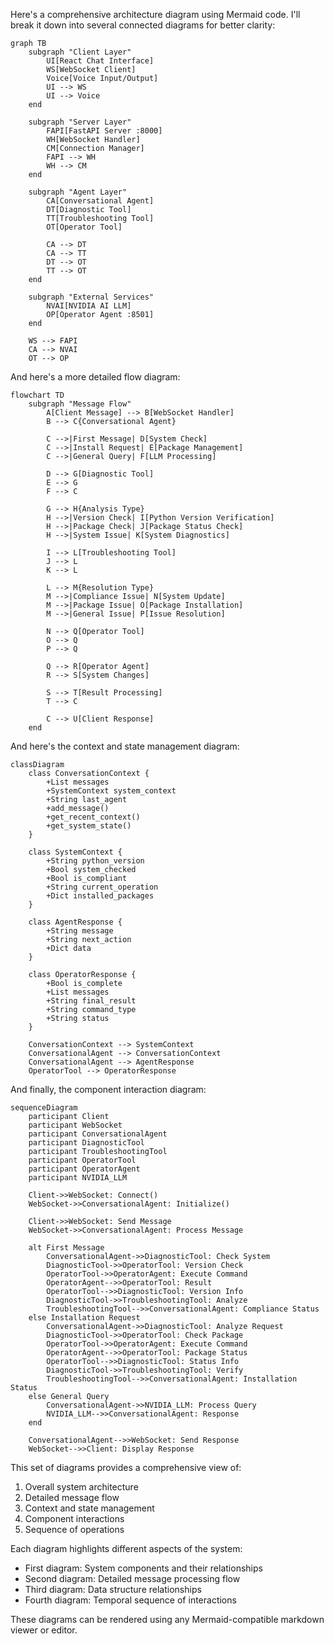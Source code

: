 Here's a comprehensive architecture diagram using Mermaid code. I'll break it down into several connected diagrams for better clarity:

```mermaid
graph TB
    subgraph "Client Layer"
        UI[React Chat Interface]
        WS[WebSocket Client]
        Voice[Voice Input/Output]
        UI --> WS
        UI --> Voice
    end

    subgraph "Server Layer"
        FAPI[FastAPI Server :8000]
        WH[WebSocket Handler]
        CM[Connection Manager]
        FAPI --> WH
        WH --> CM
    end

    subgraph "Agent Layer"
        CA[Conversational Agent]
        DT[Diagnostic Tool]
        TT[Troubleshooting Tool]
        OT[Operator Tool]
        
        CA --> DT
        CA --> TT
        DT --> OT
        TT --> OT
    end

    subgraph "External Services"
        NVAI[NVIDIA AI LLM]
        OP[Operator Agent :8501]
    end

    WS --> FAPI
    CA --> NVAI
    OT --> OP

```

And here's a more detailed flow diagram:

```mermaid
flowchart TD
    subgraph "Message Flow"
        A[Client Message] --> B[WebSocket Handler]
        B --> C{Conversational Agent}
        
        C -->|First Message| D[System Check]
        C -->|Install Request| E[Package Management]
        C -->|General Query| F[LLM Processing]
        
        D --> G[Diagnostic Tool]
        E --> G
        F --> C
        
        G --> H{Analysis Type}
        H -->|Version Check| I[Python Version Verification]
        H -->|Package Check| J[Package Status Check]
        H -->|System Issue| K[System Diagnostics]
        
        I --> L[Troubleshooting Tool]
        J --> L
        K --> L
        
        L --> M{Resolution Type}
        M -->|Compliance Issue| N[System Update]
        M -->|Package Issue| O[Package Installation]
        M -->|General Issue| P[Issue Resolution]
        
        N --> Q[Operator Tool]
        O --> Q
        P --> Q
        
        Q --> R[Operator Agent]
        R --> S[System Changes]
        
        S --> T[Result Processing]
        T --> C
        
        C --> U[Client Response]
    end
```

And here's the context and state management diagram:

```mermaid
classDiagram
    class ConversationContext {
        +List messages
        +SystemContext system_context
        +String last_agent
        +add_message()
        +get_recent_context()
        +get_system_state()
    }
    
    class SystemContext {
        +String python_version
        +Bool system_checked
        +Bool is_compliant
        +String current_operation
        +Dict installed_packages
    }
    
    class AgentResponse {
        +String message
        +String next_action
        +Dict data
    }
    
    class OperatorResponse {
        +Bool is_complete
        +List messages
        +String final_result
        +String command_type
        +String status
    }
    
    ConversationContext --> SystemContext
    ConversationalAgent --> ConversationContext
    ConversationalAgent --> AgentResponse
    OperatorTool --> OperatorResponse
```

And finally, the component interaction diagram:

```mermaid
sequenceDiagram
    participant Client
    participant WebSocket
    participant ConversationalAgent
    participant DiagnosticTool
    participant TroubleshootingTool
    participant OperatorTool
    participant OperatorAgent
    participant NVIDIA_LLM

    Client->>WebSocket: Connect()
    WebSocket->>ConversationalAgent: Initialize()
    
    Client->>WebSocket: Send Message
    WebSocket->>ConversationalAgent: Process Message
    
    alt First Message
        ConversationalAgent->>DiagnosticTool: Check System
        DiagnosticTool->>OperatorTool: Version Check
        OperatorTool->>OperatorAgent: Execute Command
        OperatorAgent-->>OperatorTool: Result
        OperatorTool-->>DiagnosticTool: Version Info
        DiagnosticTool->>TroubleshootingTool: Analyze
        TroubleshootingTool-->>ConversationalAgent: Compliance Status
    else Installation Request
        ConversationalAgent->>DiagnosticTool: Analyze Request
        DiagnosticTool->>OperatorTool: Check Package
        OperatorTool->>OperatorAgent: Execute Command
        OperatorAgent-->>OperatorTool: Package Status
        OperatorTool-->>DiagnosticTool: Status Info
        DiagnosticTool->>TroubleshootingTool: Verify
        TroubleshootingTool-->>ConversationalAgent: Installation Status
    else General Query
        ConversationalAgent->>NVIDIA_LLM: Process Query
        NVIDIA_LLM-->>ConversationalAgent: Response
    end
    
    ConversationalAgent-->>WebSocket: Send Response
    WebSocket-->>Client: Display Response
```

This set of diagrams provides a comprehensive view of:
1. Overall system architecture
2. Detailed message flow
3. Context and state management
4. Component interactions
5. Sequence of operations

Each diagram highlights different aspects of the system:
- First diagram: System components and their relationships
- Second diagram: Detailed message processing flow
- Third diagram: Data structure relationships
- Fourth diagram: Temporal sequence of interactions

These diagrams can be rendered using any Mermaid-compatible markdown viewer or editor.